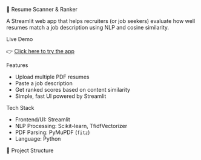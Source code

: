 📄 Resume Scanner & Ranker

A Streamlit web app that helps recruiters (or job seekers) evaluate how well resumes match a job description using NLP and cosine similarity.

Live Demo

👉 [Click here to try the app](https://YOUR-STREAMLIT-URL.streamlit.app)  

Features

- Upload multiple PDF resumes
- Paste a job description
- Get ranked scores based on content similarity
- Simple, fast UI powered by Streamlit

Tech Stack

- Frontend/UI: Streamlit
- NLP Processing: Scikit-learn, TfidfVectorizer
- PDF Parsing: PyMuPDF (`fitz`)
- Language: Python

📂 Project Structure

